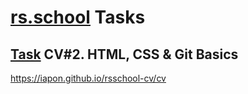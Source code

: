 # [rs.school](https://rs.school/) Tasks
## [Task](https://github.com/rolling-scopes-school/tasks/blob/master/tasks/cv/en/html-css-git.md) CV#2. HTML, CSS & Git Basics
https://iapon.github.io/rsschool-cv/cv